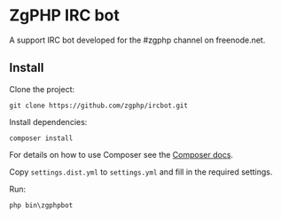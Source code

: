 ZgPHP IRC bot
=============

A support IRC bot developed for the #zgphp channel on freenode.net.

Install
-------

Clone the project:

```
git clone https://github.com/zgphp/ircbot.git
```

Install dependencies:
```
composer install
```

For details on how to use Composer see the
[Composer docs](http://getcomposer.org/doc/00-intro.md).


Copy `settings.dist.yml` to `settings.yml` and fill in the required settings.

Run:
```
php bin\zgphpbot
```
